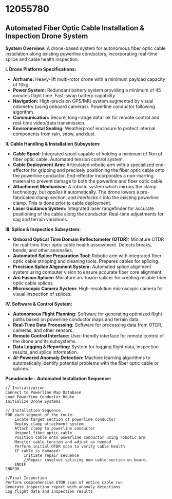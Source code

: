 # 12055780

## Automated Fiber Optic Cable Installation & Inspection Drone System

**System Overview:** A drone-based system for autonomous fiber optic cable installation along existing powerline conductors, incorporating real-time splice and cable health inspection.

**I. Drone Platform Specifications:**

*   **Airframe:** Heavy-lift multi-rotor drone with a minimum payload capacity of 10kg.
*   **Power System:** Redundant battery system providing a minimum of 45 minutes flight time. Fast-swap battery capability.
*   **Navigation:** High-precision GPS/IMU system augmented by visual odometry (using onboard cameras).  Powerline conductor following algorithm.
*   **Communication:** Secure, long-range data link for remote control and real-time video/data transmission.
*   **Environmental Sealing:** Weatherproof enclosure to protect internal components from rain, snow, and dust.

**II. Cable Handling & Installation Subsystem:**

*   **Cable Spool:** Integrated spool capable of holding a minimum of 1km of fiber optic cable.  Automated tension control system.
*   **Cable Deployment Arm:** Articulated robotic arm with a specialized end-effector for gripping and precisely positioning the fiber optic cable onto the powerline conductor. End-effector incorporates a non-marring material to prevent damage to both the powerline and fiber optic cable.
*   **Attachment Mechanism:**  A robotic system which mirrors the clamp technology, but *applies* it automatically. The drone lowers a pre-fabricated clamp section, and *interlocks* it into the existing powerline clamp. This is done prior to cable deployment.
*   **Laser Guidance System:** Integrated laser rangefinder for accurate positioning of the cable along the conductor. Real-time adjustments for sag and terrain variations.

**III. Splice & Inspection Subsystem:**

*   **Onboard Optical Time Domain Reflectometer (OTDR):** Miniature OTDR for real-time fiber optic cable health assessment. Detects breaks, bends, and other anomalies.
*   **Automated Splice Preparation Tool:** Robotic arm with integrated fiber optic cable stripping and cleaning tools. Prepares cables for splicing.
*   **Precision Splice Alignment System:** Automated splice alignment system using computer vision to ensure accurate fiber core alignment.
*   **Arc Fusion Splicer:** Miniature arc fusion splicer for creating reliable fiber optic cable splices.
*   **Microscopic Camera System:** High-resolution microscopic camera for visual inspection of splices.

**IV. Software & Control System:**

*   **Autonomous Flight Planning:** Software for generating optimized flight paths based on powerline conductor maps and terrain data.
*   **Real-Time Data Processing:** Software for processing data from OTDR, cameras, and other sensors.
*   **Remote Control Interface:**  User-friendly interface for remote control of the drone and its subsystems.
*   **Data Logging & Reporting:** System for logging flight data, inspection results, and splice information.
*   **AI-Powered Anomaly Detection:** Machine learning algorithms to automatically identify potential problems with the fiber optic cable or splices.



**Pseudocode - Automated Installation Sequence:**

```
// Initialization
Connect to Powerline Map Database
Load Powerline Conductor Route
Initialize Drone Systems

// Installation Sequence
FOR each segment of the route:
    Locate target section of powerline conductor
    Deploy clamp attachment system
    Attach clamp to powerline conductor
    Unspool fiber optic cable
    Position cable onto powerline conductor using robotic arm
    Monitor cable tension and adjust as needed
    Perform initial OTDR scan to verify cable health
    IF cable is damaged:
        Initiate repair sequence
        //Repair involves splicing new cable section on board.
    ENDIF
ENDFOR

//Final Inspection
Perform comprehensive OTDR scan of entire cable run
Generate inspection report with anomaly detections
Log flight data and inspection results
```